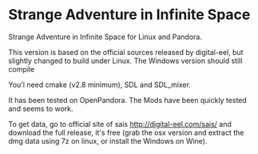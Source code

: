 # Strange Adventure in Infinite Space

Strange Adventure in Infinite Space for Linux and Pandora.

This version is based on the official sources released by digital-eel, but slightly changed to build under Linux. The Windows version should still compile

You'l need cmake (v2.8 minimum), SDL and SDL_mixer.

It has been tested on OpenPandora. The Mods have been quickly tested and seems to work.

To get data, go to official site of sais http://digital-eel.com/sais/ and download the full release, it's free (grab the osx version and extract the dmg data using 7z on linux, or install the Windows on Wine).
